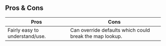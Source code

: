 ## Pros & Cons

| Pros | Cons |
| ---- | ---- |
| Fairly easy to understand/use. | Can override defaults which could break the map lookup. |
